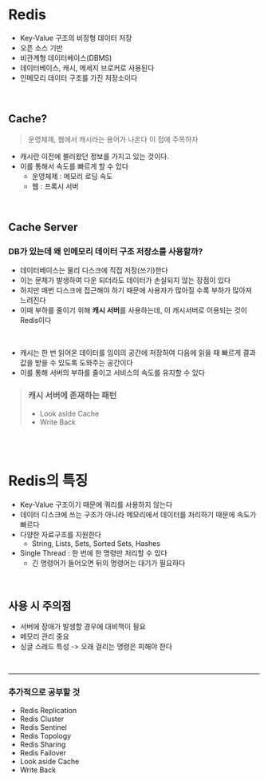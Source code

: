 # Redis
* Key-Value 구조의 비정형 데이터 저장
* 오픈 소스 기반
* 비관계형 데이터베이스(DBMS)
* 데이터베이스, 캐시, 메세지 브로커로 사용된다
* 인메모리 데이터 구조를 가진 저장소이다

<br>

## Cache?
> 운영체제, 웹에서 캐시라는 용어가 나온다 이 점에 주목하자

* 캐시란 이전에 불러왔던 정보를 가지고 있는 것이다.
* 이를 통해서 속도를 빠르게 할 수 있다
  * 운영체제 : 메모리 로딩 속도
  * 웹 : 프록시 서버

<br>

## Cache Server
### DB가 있는데 왜 인메모리 데이터 구조 저장소를 사용할까?
* 데이터베이스는 물리 디스크에 직접 저장(쓰기)한다
* 이는 문제가 발생하여 다운 되더라도 데이터가 손실되지 않는 장점이 있다
* 하지만 매번 디스크에 접근해야 하기 때문에 사용자가 많아질 수록 부하가 많아져 느려진다
* 이때 부하를 줄이기 위해 **캐시 서버**를 사용하는데, 이 캐시서버로 이용되는 것이 Redis이다

<br>

* 캐시는 한 번 읽어온 데이터를 임이의 공간에 저장하여 다음에 읽을 때 빠르게 결과값을 받을 수 있도록 도와주는 공간이다
* 이를 통해 서버의 부하를 줄이고 서비스의 속도를 유지할 수 있다
> ### 캐시 서버에 존재하는 패턴
> * Look aside Cache
> * Write Back

<br>
<br>

# Redis의 특징
* Key-Value 구조이기 때문에 쿼리를 사용하지 않는다
* 데이터 디스크에 쓰는 구조가 아니라 메모리에서 데이터를 처리하기 때문에 속도가 빠르다
* 다양한 자료구조를 지원한다
  * String, Lists, Sets, Sorted Sets, Hashes
* Single Thread : 한 번에 한 명령만 처리할 수 있다
  * 긴 명령어가 들어오면 뒤의 명령어는 대기가 필요하다

<br>

## 사용 시 주의점
* 서버에 장애가 발생할 경우에 대비책이 필요
* 메모리 관리 중요
* 싱글 스레드 특성 -> 오래 걸리는 명령은 피해야 한다

<br>

- - -
### 추가적으로 공부할 것
* Redis Replication
* Redis Cluster
* Redis Sentinel
* Redis Topology
* Redis Sharing
* Redis Failover
* Look aside Cache
* Write Back
